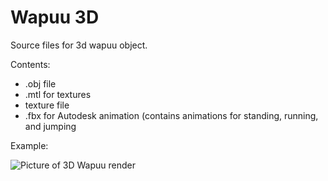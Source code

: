 # Wapuu 3D
Source files for 3d wapuu object.

Contents:
- .obj file
- .mtl for textures
- texture file
- .fbx for Autodesk animation (contains animations for standing, running, and jumping

Example:

![Picture of 3D Wapuu render](https://www.dropbox.com/s/o7kbuzt23ja045i/wapuu-3d-example.gif? "Wapuu object, 2 source lights in current camera view")
